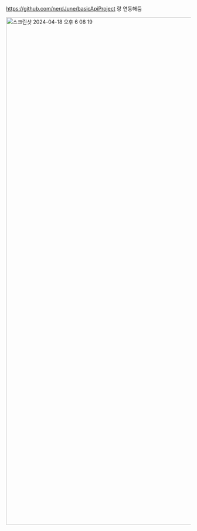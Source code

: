 https://github.com/nerdJune/basicApiProject
랑 연동해둠


<img width="1381" alt="스크린샷 2024-04-18 오후 6 08 19" src="https://github.com/nerdJune/basicSpringBootAdmin/assets/146330336/fce3335c-7d48-4deb-bc13-a44323bbd843">
